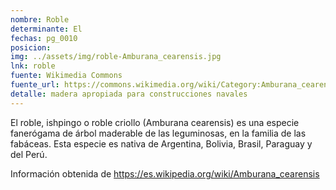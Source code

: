 ```yaml
---
nombre: Roble
determinante: El
fechas: pg_0010
posicion: 
img: ../assets/img/roble-Amburana_cearensis.jpg
lnk: roble
fuente: Wikimedia Commons
fuente_url: https://commons.wikimedia.org/wiki/Category:Amburana_cearensis#/media/File:Amburana_cearensis.jpg
detalle: madera apropiada para construcciones navales
---
```


<p>El roble, ishpingo o roble criollo (Amburana cearensis) es una especie fanerógama de árbol maderable de las leguminosas, en la familia de las fabáceas. Esta especie es nativa de Argentina, Bolivia, Brasil, Paraguay y del Perú.</p>
<p>Información obtenida de <a href="https://es.wikipedia.org/wiki/Amburana_cearensis" target="_blank">https://es.wikipedia.org/wiki/Amburana_cearensis</a></p>
